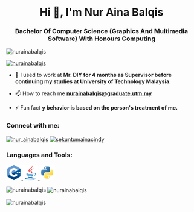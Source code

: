 <h1 align="center">Hi 👋, I'm Nur Aina Balqis</h1>
<h3 align="center">Bachelor Of Computer Science (Graphics And Multimedia Software) With Honours Computing</h3>

<p align="left"> <img src="https://komarev.com/ghpvc/?username=nurainabalqis&label=Profile%20views&color=0e75b6&style=flat" alt="nurainabalqis" /> </p>

<p align="left"> <a href="https://github.com/ryo-ma/github-profile-trophy"><img src="https://github-profile-trophy.vercel.app/?username=nurainabalqis" alt="nurainabalqis" /></a> </p>

- 🔭 I used to work at **Mr. DIY for 4 months as Supervisor before continuing my studies at University of Technology Malaysia.**

- 📫 How to reach me **nurainabalqis@graduate.utm.my**

- ⚡ Fun fact **y behavior is based on the person's treatment of me.**

<h3 align="left">Connect with me:</h3>
<p align="left">
<a href="https://instagram.com/nur_ainabalqis" target="blank"><img align="center" src="https://raw.githubusercontent.com/rahuldkjain/github-profile-readme-generator/master/src/images/icons/Social/instagram.svg" alt="nur_ainabalqis" height="30" width="40" /></a>
<a href="https://www.youtube.com/c/sekuntumainacindy" target="blank"><img align="center" src="https://raw.githubusercontent.com/rahuldkjain/github-profile-readme-generator/master/src/images/icons/Social/youtube.svg" alt="sekuntumainacindy" height="30" width="40" /></a>
</p>

<h3 align="left">Languages and Tools:</h3>
<p align="left"> <a href="https://www.w3schools.com/cpp/" target="_blank" rel="noreferrer"> <img src="https://raw.githubusercontent.com/devicons/devicon/master/icons/cplusplus/cplusplus-original.svg" alt="cplusplus" width="40" height="40"/> </a> <a href="https://www.java.com" target="_blank" rel="noreferrer"> <img src="https://raw.githubusercontent.com/devicons/devicon/master/icons/java/java-original.svg" alt="java" width="40" height="40"/> </a> <a href="https://www.python.org" target="_blank" rel="noreferrer"> <img src="https://raw.githubusercontent.com/devicons/devicon/master/icons/python/python-original.svg" alt="python" width="40" height="40"/> </a> </p>

<p><img align="left" src="https://github-readme-stats.vercel.app/api/top-langs?username=nurainabalqis&show_icons=true&locale=en&layout=compact" alt="nurainabalqis" /></p>

<p>&nbsp;<img align="center" src="https://github-readme-stats.vercel.app/api?username=nurainabalqis&show_icons=true&locale=en" alt="nurainabalqis" /></p>

<p><img align="center" src="https://github-readme-streak-stats.herokuapp.com/?user=nurainabalqis&" alt="nurainabalqis" /></p>
